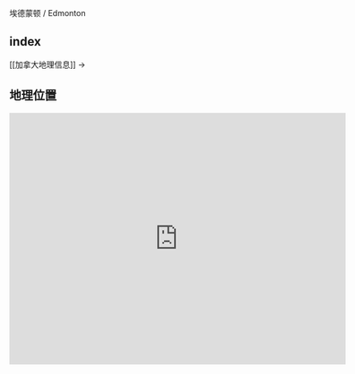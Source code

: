 
埃德蒙顿 / Edmonton

## index

[[加拿大地理信息]] ->

## 地理位置

<iframe src="https://www.google.com/maps/embed?pb=!1m18!1m12!1m3!1d188657.2701699397!2d-113.686539311716!3d53.52754196129619!2m3!1f0!2f0!3f0!3m2!1i1024!2i768!4f13.1!3m3!1m2!1s0x53a0224580deff23%3A0x411fa00c4af6155d!2z5Yqg5ou_5aSn6Im-5Lyv5aGU55yB5Z-D5b636JKZ6aG_!5e0!3m2!1szh-CN!2sus!4v1676450549870!5m2!1szh-CN!2sus" width="600" height="450" style="border:0;" allowfullscreen="" loading="lazy" referrerpolicy="no-referrer-when-downgrade"></iframe>
